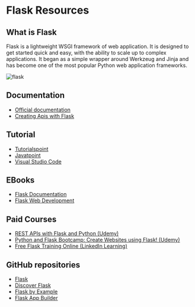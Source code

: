 # Flask Resources

## What is Flask
Flask is a lightweight WSGI framework of web application. It is designed to get started quick and easy, with the ability to scale up to complex applications. It began as a simple wrapper around Werkzeug and Jinja and has become one of the most popular Python web application frameworks.

![flask](https://flask.palletsprojects.com/en/1.1.x/_images/flask-logo.png)<br>

## Documentation
- [Official documentation](https://flask.palletsprojects.com/en/1.1.x/)
- [Creating Apis with Flask](https://programminghistorian.org/en/lessons/creating-apis-with-python-and-flask)

## Tutorial
- [Tutorialspoint](https://www.tutorialspoint.com/flask/index.htm)
- [Javatpoint](https://www.javatpoint.com/flask-tutorial)
- [Visual Studio Code](https://code.visualstudio.com/docs/python/tutorial-flask)

## EBooks
- [Flask Documentation](https://buildmedia.readthedocs.org/media/pdf/flask/latest/flask.pdf)
- [Flask Web Development](https://coddyschool.com/upload/Flask_Web_Development_Developing.pdf)

## Paid Courses
- [REST APIs with Flask and Python (Udemy)](https://www.udemy.com/course/rest-api-flask-and-python/?LSNPUBID=vedj0cWlu2Y&ranEAID=vedj0cWlu2Y&ranMID=39197&ranSiteID=vedj0cWlu2Y-l9Q9DIfwpGaUQ7mOCAGj3Q&utm_medium=udemyads&utm_source=aff-campaign)
- [Python and Flask Bootcamp: Create Websites using Flask! (Udemy)](https://www.udemy.com/course/python-and-flask-bootcamp-create-websites-using-flask/?LSNPUBID=vedj0cWlu2Y&ranEAID=vedj0cWlu2Y&ranMID=39197&ranSiteID=vedj0cWlu2Y-LZD_d4we6gPaDhV1oFVKPA&utm_medium=udemyads&utm_source=aff-campaign)
- [Free Flask Training Online (LinkedIn Learning)](https://www.linkedin.com/learning/topics/flask?entityType=COURSE&sortBy=RELEVANCE&src=aff-lilpar&veh=aff_src.aff-lilpar_c.partners_pkw.1238999_plc.Digital%20Defynd%20-%20LinkedIn%20Learning_pcrid.449670_learning&trk=aff_src.aff-lilpar_c.partners_pkw.1238999_plc.Digital%20Defynd%20-%20LinkedIn%20Learning_pcrid.449670_learning&clickid=wm-S0GVQfxyORarwUx0Mo3QUUkE3SxV%3AF2SqVg0&irgwc=1)

## GitHub repositories
- [Flask](https://github.com/pallets/flask)
- [Discover Flask](https://github.com/realpython/discover-flask)
- [Flask by Example](https://github.com/realpython/flask-by-example)
- [Flask App Builder](https://github.com/dpgaspar/Flask-AppBuilder)

